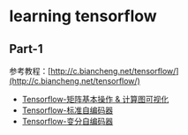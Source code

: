 # learning tensorflow
## Part-1
参考教程：[http://c.biancheng.net/tensorflow/](http://c.biancheng.net/tensorflow/)

- [Tensorflow-矩阵基本操作 & 计算图可视化](code/tensorflow_test/)
- [Tensorflow-标准自编码器](code/tensorflow_autoencoder/)
- [Tensorflow-变分自编码器](code/tensorflow_vae/)